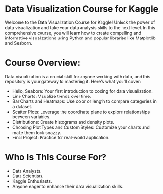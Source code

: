 # Data Visualization Course for Kaggle
Welcome to the Data Visualization Course for Kaggle! Unlock the power of data visualization and take your data analysis skills to the next level. In this comprehensive course, you will learn how to create compelling and informative visualizations using Python and popular libraries like Matplotlib and Seaborn.
# Course Overview:
Data visualization is a crucial skill for anyone working with data, and this repository is your gateway to mastering it. Here's what you'll cover:
* Hello, Seaborn: Your first introduction to coding for data visualization.
* Line Charts: Visualize trends over time.
* Bar Charts and Heatmaps: Use color or length to compare categories in a dataset.
* Scatter Plots: Leverage the coordinate plane to explore relationships between variables.
* Distributions: Create histograms and density plots.
* Choosing Plot Types and Custom Styles: Customize your charts and make them look snazzy.
* Final Project: Practice for real-world application.
# Who Is This Course For?
* Data Analysts.
* Data Scientists.
* Kaggle Enthusiasts.
* Anyone eager to enhance their data visualization skills.
